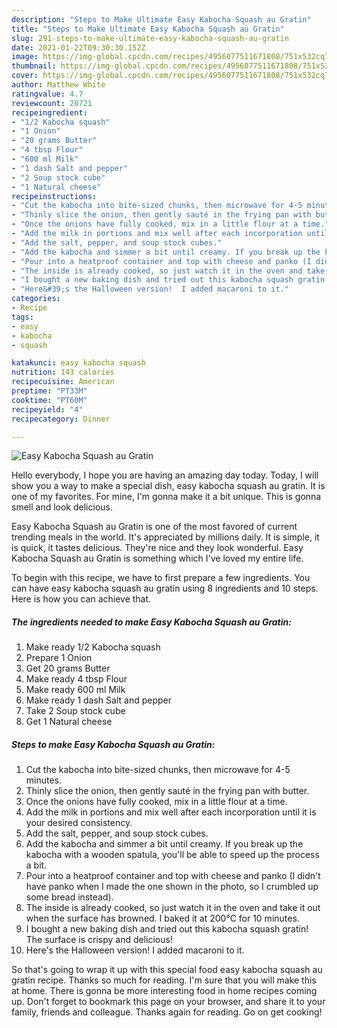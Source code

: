 ```yaml
---
description: "Steps to Make Ultimate Easy Kabocha Squash au Gratin"
title: "Steps to Make Ultimate Easy Kabocha Squash au Gratin"
slug: 291-steps-to-make-ultimate-easy-kabocha-squash-au-gratin
date: 2021-01-22T09:30:30.152Z
image: https://img-global.cpcdn.com/recipes/4956077511671808/751x532cq70/easy-kabocha-squash-au-gratin-recipe-main-photo.jpg
thumbnail: https://img-global.cpcdn.com/recipes/4956077511671808/751x532cq70/easy-kabocha-squash-au-gratin-recipe-main-photo.jpg
cover: https://img-global.cpcdn.com/recipes/4956077511671808/751x532cq70/easy-kabocha-squash-au-gratin-recipe-main-photo.jpg
author: Matthew White
ratingvalue: 4.7
reviewcount: 20721
recipeingredient:
- "1/2 Kabocha squash"
- "1 Onion"
- "20 grams Butter"
- "4 tbsp Flour"
- "600 ml Milk"
- "1 dash Salt and pepper"
- "2 Soup stock cube"
- "1 Natural cheese"
recipeinstructions:
- "Cut the kabocha into bite-sized chunks, then microwave for 4-5 minutes."
- "Thinly slice the onion, then gently sauté in the frying pan with butter."
- "Once the onions have fully cooked, mix in a little flour at a time."
- "Add the milk in portions and mix well after each incorporation until it is your desired consistency."
- "Add the salt, pepper, and soup stock cubes."
- "Add the kabocha and simmer a bit until creamy. If you break up the kabocha with a wooden spatula, you&#39;ll be able to speed up the process a bit."
- "Pour into a heatproof container and top with cheese and panko (I didn&#39;t have panko when I made the one shown in the photo, so I crumbled up some bread instead)."
- "The inside is already cooked, so just watch it in the oven and take it out when the surface has browned. I baked it at 200℃ for 10 minutes."
- "I bought a new baking dish and tried out this kabocha squash gratin! The surface is crispy and delicious!"
- "Here&#39;s the Halloween version!  I added macaroni to it."
categories:
- Recipe
tags:
- easy
- kabocha
- squash

katakunci: easy kabocha squash 
nutrition: 143 calories
recipecuisine: American
preptime: "PT33M"
cooktime: "PT60M"
recipeyield: "4"
recipecategory: Dinner

---
```



![Easy Kabocha Squash au Gratin](https://img-global.cpcdn.com/recipes/4956077511671808/751x532cq70/easy-kabocha-squash-au-gratin-recipe-main-photo.jpg)

Hello everybody, I hope you are having an amazing day today. Today, I will show you a way to make a special dish, easy kabocha squash au gratin. It is one of my favorites. For mine, I'm gonna make it a bit unique. This is gonna smell and look delicious.



Easy Kabocha Squash au Gratin is one of the most favored of current trending meals in the world. It's appreciated by millions daily. It is simple, it is quick, it tastes delicious. They're nice and they look wonderful. Easy Kabocha Squash au Gratin is something which I've loved my entire life.


To begin with this recipe, we have to first prepare a few ingredients. You can have easy kabocha squash au gratin using 8 ingredients and 10 steps. Here is how you can achieve that.

<!--inarticleads1-->

##### The ingredients needed to make Easy Kabocha Squash au Gratin:

1. Make ready 1/2 Kabocha squash
1. Prepare 1 Onion
1. Get 20 grams Butter
1. Make ready 4 tbsp Flour
1. Make ready 600 ml Milk
1. Make ready 1 dash Salt and pepper
1. Take 2 Soup stock cube
1. Get 1 Natural cheese




<!--inarticleads2-->

##### Steps to make Easy Kabocha Squash au Gratin:

1. Cut the kabocha into bite-sized chunks, then microwave for 4-5 minutes.
1. Thinly slice the onion, then gently sauté in the frying pan with butter.
1. Once the onions have fully cooked, mix in a little flour at a time.
1. Add the milk in portions and mix well after each incorporation until it is your desired consistency.
1. Add the salt, pepper, and soup stock cubes.
1. Add the kabocha and simmer a bit until creamy. If you break up the kabocha with a wooden spatula, you&#39;ll be able to speed up the process a bit.
1. Pour into a heatproof container and top with cheese and panko (I didn&#39;t have panko when I made the one shown in the photo, so I crumbled up some bread instead).
1. The inside is already cooked, so just watch it in the oven and take it out when the surface has browned. I baked it at 200℃ for 10 minutes.
1. I bought a new baking dish and tried out this kabocha squash gratin! The surface is crispy and delicious!
1. Here&#39;s the Halloween version!  I added macaroni to it.




So that's going to wrap it up with this special food easy kabocha squash au gratin recipe. Thanks so much for reading. I'm sure that you will make this at home. There is gonna be more interesting food in home recipes coming up. Don't forget to bookmark this page on your browser, and share it to your family, friends and colleague. Thanks again for reading. Go on get cooking!
